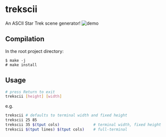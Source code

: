 # trekscii

An ASCII Star Trek scene generator!
![demo](demo.png)

## Compilation

In the root project directory:

```
$ make -j
# make install
```

## Usage

```bash
# press Return to exit
trekscii [height] [width]
```
e.g.

```bash
trekscii # defaults to terminal width and fixed height
trekscii 25 85
trekscii 35 $(tput cols)               # terminal width, fixed height
trekscii $(tput lines) $(tput cols)    # full-terminal
```
